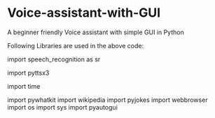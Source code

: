 # Voice-assistant-with-GUI
A beginner friendly Voice assistant with simple GUI in Python

Following Libraries are used in the above code:

import speech_recognition as sr

import pyttsx3

import time

import pywhatkit
import wikipedia
import pyjokes
import webbrowser
import os
import sys
import pyautogui




